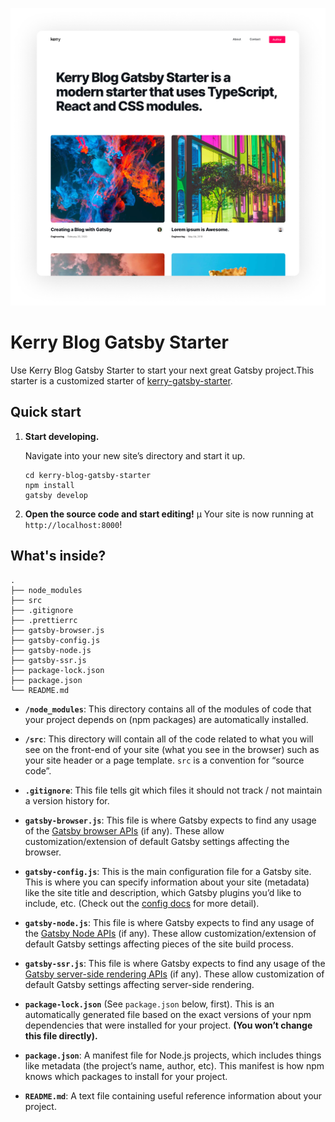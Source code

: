 ![hero](src/assets/images/hero.png)

# Kerry Blog Gatsby Starter

Use Kerry Blog Gatsby Starter to start your next great Gatsby project.This starter is a customized starter of [kerry-gatsby-starter](https://github.com/kerry-tokyo/kerry-gatsby-starter).

## Quick start

1.  **Start developing.**

    Navigate into your new site’s directory and start it up.

    ```shell
    cd kerry-blog-gatsby-starter
    npm install
    gatsby develop
    ```

1.  **Open the source code and start editing!**
    µ
    Your site is now running at `http://localhost:8000`!

## What's inside?

    .
    ├── node_modules
    ├── src
    ├── .gitignore
    ├── .prettierrc
    ├── gatsby-browser.js
    ├── gatsby-config.js
    ├── gatsby-node.js
    ├── gatsby-ssr.js
    ├── package-lock.json
    ├── package.json
    └── README.md

- **`/node_modules`**: This directory contains all of the modules of code that your project depends on (npm packages) are automatically installed.

- **`/src`**: This directory will contain all of the code related to what you will see on the front-end of your site (what you see in the browser) such as your site header or a page template. `src` is a convention for “source code”.

- **`.gitignore`**: This file tells git which files it should not track / not maintain a version history for.

- **`gatsby-browser.js`**: This file is where Gatsby expects to find any usage of the [Gatsby browser APIs](https://www.gatsbyjs.org/docs/browser-apis/) (if any). These allow customization/extension of default Gatsby settings affecting the browser.

- **`gatsby-config.js`**: This is the main configuration file for a Gatsby site. This is where you can specify information about your site (metadata) like the site title and description, which Gatsby plugins you’d like to include, etc. (Check out the [config docs](https://www.gatsbyjs.org/docs/gatsby-config/) for more detail).

- **`gatsby-node.js`**: This file is where Gatsby expects to find any usage of the [Gatsby Node APIs](https://www.gatsbyjs.org/docs/node-apis/) (if any). These allow customization/extension of default Gatsby settings affecting pieces of the site build process.

- **`gatsby-ssr.js`**: This file is where Gatsby expects to find any usage of the [Gatsby server-side rendering APIs](https://www.gatsbyjs.org/docs/ssr-apis/) (if any). These allow customization of default Gatsby settings affecting server-side rendering.

- **`package-lock.json`** (See `package.json` below, first). This is an automatically generated file based on the exact versions of your npm dependencies that were installed for your project. **(You won’t change this file directly).**

- **`package.json`**: A manifest file for Node.js projects, which includes things like metadata (the project’s name, author, etc). This manifest is how npm knows which packages to install for your project.

- **`README.md`**: A text file containing useful reference information about your project.
